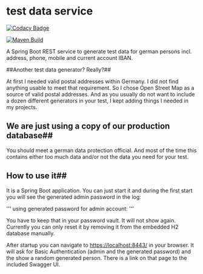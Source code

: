 # test data service

[![Codacy Badge](https://app.codacy.com/project/badge/Grade/484d467e7e4540c5b8b7fbce78538bfc)](https://www.codacy.com/manual/datengaertnerei/test-data-service?utm_source=github.com&amp;utm_medium=referral&amp;utm_content=datengaertnerei/test-data-service&amp;utm_campaign=Badge_Grade)

[![Maven Build](https://github.com/datengaertnerei/test-data-service/workflows/maven-build/badge.svg)](https://github.com/datengaertnerei/test-data-service)

A Spring Boot REST service to generate test data for german persons incl. address, phone, mobile and current account IBAN.

##Another test data generator? Really?##

At first I needed valid postal addresses within Germany. I did not find anything usable to meet that requirement. So I chose Open Street Map as a source of valid postal addresses. And as you usually do not want to include a dozen different generators in your test, I kept adding things I needed in my projects.

## We are just using a copy of our production database##

You should meet a german data protection official. And most of the time this contains either too much data and/or not the data you need for your test.

## How to use it##

It is a Spring Boot application. You can just start it and during the first start you will see the generated admin password in the log:

'''
using generated password for admin account: 
'''

You have to keep that in your password vault. It will not show again. Currently you can only reset it by removing it from the embedded H2 database manually.

After startup you can navigate to [https://localhost:8443/](https://localhost:8443/) in your browser. It will ask for Basic Authentication (admin and the generated password) and the show a random generated person. There is a link on that page to the included Swagger UI.
